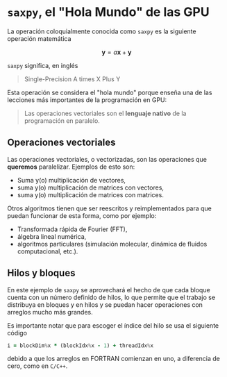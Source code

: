 # `saxpy`, el "Hola Mundo" de las GPU

La operación coloquialmente conocida como `saxpy` es la siguiente
operación matemática

$$
\mathbf{y} = a \mathbf{x} + \mathbf{y}
$$

`saxpy` significa, en inglés

> Single-Precision A times X Plus Y

Esta operación se considera el "hola mundo" porque enseña una de las lecciones
más importantes de la programación en GPU:

> Las operaciones vectoriales son el **lenguaje nativo** de la programación en paralelo.

## Operaciones vectoriales

Las operaciones vectoriales, o vectorizadas, son las operaciones que **queremos** paralelizar.
Ejemplos de esto son:

- Suma y(o) multiplicación de vectores,
- suma y(o) multiplicación de matrices con vectores,
- suma y(o) multiplicación de matrices con matrices.

Otros algoritmos tienen que ser reescritos y reimplementados para que puedan funcionar de esta
forma, como por ejemplo:

- Transformada rápida de Fourier (FFT),
- álgebra lineal numérica,
- algoritmos particulares (simulación molecular, dinámica de fluidos computacional, etc.).

## Hilos y bloques

En este ejemplo de `saxpy` se aprovechará el hecho de que cada bloque cuenta con un número definido
de hilos, lo que permite que el trabajo se distribuya en bloques y en hilos y se puedan hacer
operaciones con arreglos mucho más grandes.

Es importante notar que para escoger el índice del hilo se usa el siguiente código

```fortran
i = blockDim%x * (blockIdx%x - 1) + threadIdx%x
```

debido a que los arreglos en FORTRAN comienzan en uno, a diferencia de cero, como en `C/C++`.